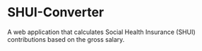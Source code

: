 # SHUI-Converter
A web application that calculates Social Health Insurance (SHUI) contributions based on the gross salary.

